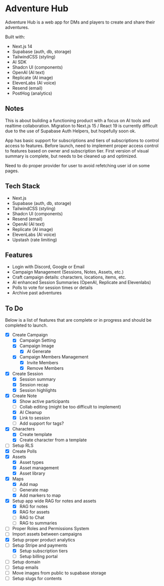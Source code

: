 # Adventure Hub

Adventure Hub is a web app for DMs and players to create and share their adventures.

Built with:

- Next.js 14
- Supabase (auth, db, storage)
- TailwindCSS (styling)
- AI SDK
- Shadcn UI (components)
- OpenAI (AI text)
- Replicate (AI image)
- ElevenLabs (AI voice)
- Resend (email)
- PostHog (analytics)

## Notes

This is about building a functioning product with a focus on AI tools and realtime collaboration. Migration to Next.js 15 / React 19 is currently difficult due to the use of Supabase Auth Helpers, but hopefully soon ok.

App has basic support for subscriptions and tiers of subscriptions to control access to features. Before launch, need to implement proper access control to features based on owner and subscription tier.
First version of visual summary is complete, but needs to be cleaned up and optimized.

Need to do proper provider for user to avoid refetching user id on some pages.

## Tech Stack

- Next.js
- Supabase (auth, db, storage)
- TailwindCSS (styling)
- Shadcn UI (components)
- Resend (email)
- OpenAI (AI text)
- Replicate (AI image)
- ElevenLabs (AI voice)
- Upstash (rate limiting)

## Features

- Login with Discord, Google or Email
- Campaign Management (Sessions, Notes, Assets, etc.)
- Craft campaign details: characters, locations, items, etc.
- AI enhanced Session Summaries (OpenAI, Replicate and Elevenlabs)
- Polls to vote for session times or details
- Archive past adventures

## To Do

Below is a list of features that are complete or in progress and should be completed to launch.

- [x] Create Campaign
  - [x] Campaign Setting
  - [x] Campaign Image
    - [x] AI Generate
  - [x] Campaign Members Management
    - [x] Invite Members
    - [x] Remove Members
- [x] Create Session
  - [x] Session summary
  - [x] Session recap
  - [x] Session highlights
- [x] Create Note
  - [x] Show active participants
  - [ ] Collab editing (might be too difficult to implement)
  - [x] AI Cleanup
  - [x] Link to session
  - [ ] Add support for tags?
- [x] Characters
  - [x] Create template
  - [x] Create character from a template
- [ ] Setup RLS
- [x] Create Polls
- [x] Assets
  - [x] Asset types
  - [x] Asset management
  - [x] Asset library
- [x] Maps
  - [x] Add map
  - [ ] Generate map
  - [x] Add markers to map
- [x] Setup app wide RAG for notes and assets
  - [x] RAG for notes
  - [x] RAG for assets
  - [ ] RAG to Chat
  - [ ] RAG to summaries
- [ ] Proper Roles and Permissions System
- [ ] Import assets between campaigns
- [x] Setup proper product analytics
- [ ] Setup Stripe and payments
  - [x] Setup subscription tiers
  - [ ] Setup billing portal
- [ ] Setup domain
- [ ] Setup emails
- [ ] Move images from public to supabase storage
- [ ] Setup slugs for contents

